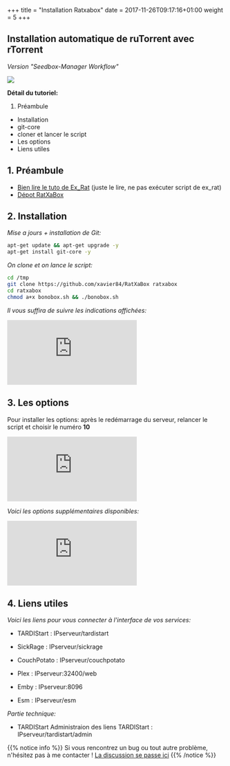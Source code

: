 +++
title = "Installation Ratxabox"
date =  2017-11-26T09:17:16+01:00
weight = 5
+++

## Installation automatique de ruTorrent avec rTorrent
*Version "Seedbox-Manager Workflow"*

![](/images/ratxabox.png)

**Détail du tutoriel:**

1. Préambule
* Installation
* git-core
* cloner et lancer le script
* Les options
* Liens utiles


## 1. Préambule

* [Bien lire le tuto de Ex_Rat](https://mondedie.fr/d/5399 "Ratxabox") (juste le lire, ne pas exécuter script de ex_rat)
* [Dépot RatXaBox](https://github.com/xavier84/RatXaBox "Ratxabox")

## 2.  Installation

*Mise a jours + installation de Git:*
```bash
apt-get update && apt-get upgrade -y
apt-get install git-core -y
```

*On clone et on lance le script:*
```bash
cd /tmp
git clone https://github.com/xavier84/RatXaBox ratxabox
cd ratxabox
chmod a+x bonobox.sh && ./bonobox.sh
```
*Il vous suffira de suivre les indications affichées:*

![Google logo](https://cloud.llamasweet.tech/index.php/apps/files_sharing/ajax/publicpreview.php?x=1920&y=543&a=true&file=ratxaboxlin.jpg&t=EWJJRRVDeKBnP7I&scalingup=0 "google logo")

## 3.  Les options
Pour installer les options: après le redémarrage du serveur, relancer le script et choisir le numéro **10**

![Google logo](https://cloud.llamasweet.tech/index.php/apps/files_sharing/ajax/publicpreview.php?x=1920&y=543&a=true&file=options.jpg&t=QoqdE9ywmV4DzX8&scalingup=0 "google logo")

*Voici les options supplémentaires disponibles:*

![Google logo](https://cloud.llamasweet.tech/index.php/apps/files_sharing/ajax/publicpreview.php?x=1920&y=543&a=true&file=options%25C3%25A9tendues.jpg&t=GAKD2pGwgBIkhB9&scalingup=0 "google logo")

## 4. Liens utiles

*Voici les liens pour vous connecter à l'interface de vos services:*

* TARDIStart :
IPserveur/tardistart

* SickRage :
IPserveur/sickrage

* CouchPotato :
IPserveur/couchpotato

* Plex :
IPserveur:32400/web

* Emby :
IPserveur:8096

* Esm :
IPserveur/esm


*Partie technique:*

- TARDIStart
Administraion des liens TARDIStart :
IPserveur/tardistart/admin

{{% notice info %}}
Si vous rencontrez un bug ou tout autre problème, n'hésitez pas à me contacter !
[La discussion se passe ici](https://mondedie.fr/d/8717-Discussion-RatXaBox-ruTorrent-avec-rTorrent-Version-Workflow "Ratxabox")
{{% /notice %}}
